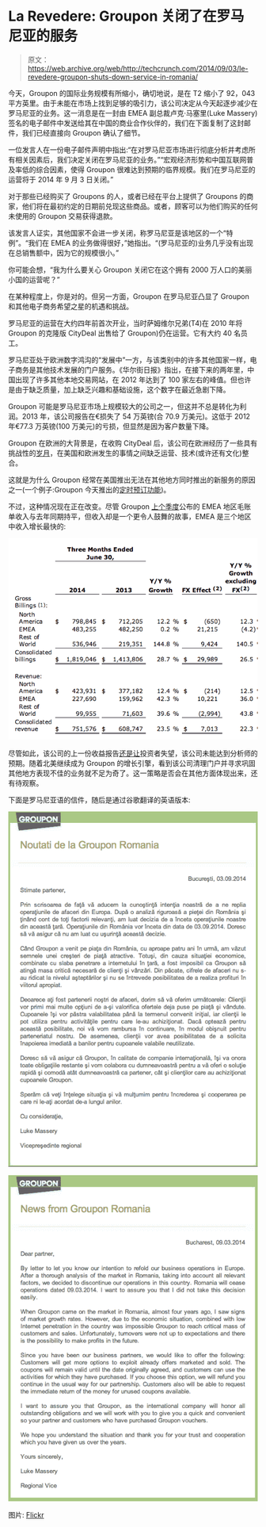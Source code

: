 # La Revedere: Groupon 关闭了在罗马尼亚的服务

> 原文：<https://web.archive.org/web/http://techcrunch.com/2014/09/03/le-revedere-groupon-shuts-down-service-in-romania/>

今天，Groupon 的国际业务规模有所缩小，确切地说，是在 T2 缩小了 92，043 平方英里。由于未能在市场上找到足够的吸引力，该公司决定从今天起逐步减少在罗马尼亚的业务。这一消息是在一封由 EMEA 副总裁卢克·马塞里(Luke Massery)签名的电子邮件中发送给其在中国的商业合作伙伴的，我们在下面复制了这封邮件，我们已经直接向 Groupon 确认了细节。

一位发言人在一份电子邮件声明中指出:“在对罗马尼亚市场进行彻底分析并考虑所有相关因素后，我们决定关闭在罗马尼亚的业务。”“宏观经济形势和中国互联网普及率低的综合因素，使得 Groupon 很难达到预期的临界规模。我们在罗马尼亚的运营将于 2014 年 9 月 3 日关闭。”

对于那些已经购买了 Groupons 的人，或者已经在平台上提供了 Groupons 的商家，他们将在最初约定的日期前兑现这些商品。或者，顾客可以为他们购买的任何未使用的 Groupon 交易获得退款。

该发言人证实，其他国家不会进一步关闭，称罗马尼亚是该地区的一个“特例”。“我们在 EMEA 的业务做得很好，”她指出。“(罗马尼亚的)业务几乎没有出现在总销售额中，因为它的规模很小。”

你可能会想，“我为什么要关心 Groupon 关闭它在这个拥有 2000 万人口的美丽小国的运营呢？”

在某种程度上，你是对的。但另一方面，Groupon 在罗马尼亚凸显了 Groupon 和其他电子商务希望之星的机遇和挑战。

罗马尼亚的运营在大约四年前首次开业，当时萨姆维尔兄弟(T4)在 2010 年将 Groupon 的克隆版 CityDeal 出售给了 Groupon)仍在运营。它有大约 40 名员工。

罗马尼亚处于欧洲数字鸿沟的“发展中”一方，与该类别中的许多其他国家一样，电子商务是其他技术发展的门户服务。《华尔街日报》指出，在接下来的两年里，中国出现了许多其他本地交易网站，在 2012 年达到了 100 家左右的峰值。但也许是由于缺乏质量，加上缺乏兴趣和基础设施，这个数字在最近急剧下降。

Groupon 可能是罗马尼亚市场上规模较大的公司之一，但这并不总是转化为利润。2013 年，该公司报告在€损失了 54 万英镑(合 70.9 万美元)。这低于 2012 年€77.3 万英镑(100 万美元)的亏损，但显然是因为客户数量下降。

Groupon 在欧洲的大背景是，在收购 CityDeal 后，该公司在欧洲经历了一些具有挑战性的[岁月](https://web.archive.org/web/20230326082811/http://www.theverge.com/2013/3/13/4079280/greed-is-groupon-can-anyone-save-the-company-from-itself)，在美国和欧洲发生的事情之间缺乏运营、技术(或许还有文化)整合。

这就是为什么 Groupon 经常在美国推出无法在其他地方同时推出的新服务的原因之一(一个例子:Groupon 今天推出的[定时预订功能](https://web.archive.org/web/20230326082811/https://techcrunch.com/2014/09/03/groupon-nips-at-yelp-and-opentable-with-time-based-deals/))。

不过，这种情况现在正在改变。尽管 Groupon [上个季度](https://web.archive.org/web/20230326082811/http://investor.groupon.com/releasedetail.cfm?releaseid=864396)公布的 EMEA 地区毛账单收入与去年同期持平，但收入却是一个更令人鼓舞的故事，EMEA 是三个地区中收入增长最快的:

![Screen Shot 2014-09-03 at 17.50.37](img/347e7b93e5351b6252705e30c45108ca.png)

尽管如此，该公司的上一份收益报告[还是让](https://web.archive.org/web/20230326082811/http://www.forbes.com/sites/greatspeculations/2014/08/08/groupon-is-trying-but-the-results-have-yet-to-show-up/)投资者失望，该公司未能达到分析师的预期。随着北美继续成为 Groupon 的增长引擎，看到该公司清理门户并寻求巩固其他地方表现不佳的业务就不足为奇了。这一策略是否会在其他方面体现出来，还有待观察。

下面是罗马尼亚语的信件，随后是通过谷歌翻译的英语版本:

![Screen Shot 2014-09-03 at 18.16.39](img/916c306f3c3e9867256ab8f59e394235.png)

![Screen Shot 2014-09-03 at 18.17.04](img/71e80a0a55ddbeeacbc81f8556c26063.png)

图片: [Flickr](https://web.archive.org/web/20230326082811/https://www.flickr.com/photos/camilg/171387798/in/photolist-g9pC3-cFgyPU-cFgCZG-cAS3MU-cTD9mu-cyCgJA-cDHHHu-cSKJ39-cFgAey-cFeTCw-cSKVGS-cMRbXL-cSKRiw-cvRCvf-cwpiVJ-cA1wzo-cxthbm-iVgUyr-jFm2Me-iZWVjW-cK3qGm-cvRngb-cBPA47-iuTnDb-cBNxXC-cuQDDN-cA1pZN-jGpnYT-cFgo6s-cA1FYh-iWkwXE-cJPhEh-cSKEGQ-g9m2Q-cuQEyb-cSKUQs-g9ohP-cK3h5U-hZm6xg-cDJfiw-cNPqCJ-cwpJuj-cA1JXS-cvRrKU-cFhnYW-cBPvR5-cyC4T1-cvRoiY-cuQsZS-cFgNvd)